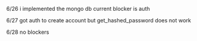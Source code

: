 6/26
i implemented the mongo db
current blocker is auth

6/27
got auth to create account but get_hashed_password does not work

6/28
no blockers 